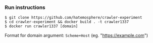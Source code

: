 ### Run instructions

```
$ git clone https://github.com/hatemosphere/crawler-experiment
$ cd crawler-experiment && docker build . -t crawler1337
$ docker run crawler1337 [domain]
```
Format for domain argument: `Scheme+Host` (eg. "https://example.com")
